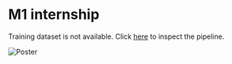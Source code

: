 # M1 internship

Training dataset is not available.
Click [here](https://github.com/Christer-L/Mask_RCNN/blob/master/samples/nucleus/pipeline.ipynb) to inspect the pipeline.

![Poster](https://github.com/Christer-L/Mask_RCNN/blob/master/assets/Poster_LOHK.jpg "Poster")

